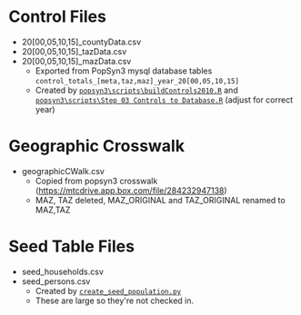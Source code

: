 # Control Files

* 20[00,05,10,15]_countyData.csv
* 20[00,05,10,15]_tazData.csv
* 20[00,05,10,15]_mazData.csv
  * Exported from PopSyn3 mysql database tables `control_totals_[meta,taz,maz]_year_20[00,05,10,15]`
  * Created by [`popsyn3\scripts\buildControls2010.R`](https://github.com/BayAreaMetro/popsyn3/blob/master/scripts/buildControls2010.R) and [`popsyn3\scripts\Step 03 Controls to Database.R`](https://github.com/BayAreaMetro/popsyn3/blob/master/scripts/Step%2003%20Controls%20to%20Database.R) (adjust for correct year)

# Geographic Crosswalk

* geographicCWalk.csv
  * Copied from popsyn3 crosswalk (https://mtcdrive.app.box.com/file/284232947138)
  * MAZ, TAZ deleted, MAZ_ORIGINAL and TAZ_ORIGINAL renamed to MAZ,TAZ

# Seed Table Files

* seed_households.csv
* seed_persons.csv
  * Created by [`create_seed_population.py`](..\..\create_seed_population.py)
  * These are large so they're not checked in.
